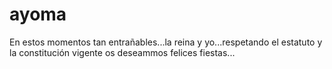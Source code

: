 ayoma
=====
En estos momentos tan entrañables...la reina y yo...respetando el estatuto y la constitución vigente os deseammos felices fiestas...
